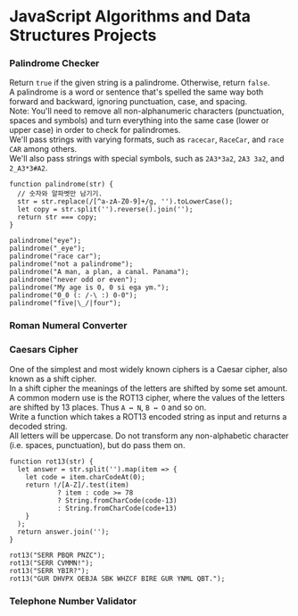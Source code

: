 # JavaScript Algorithms and Data Structures Projects

### Palindrome Checker
Return `true` if the given string is a palindrome. Otherwise, return `false`.  
A palindrome is a word or sentence that's spelled the same way both forward and backward, ignoring punctuation, case, and spacing.  
Note: You'll need to remove all non-alphanumeric characters (punctuation, spaces and symbols) and turn everything into the same case (lower or upper case) in order to check for palindromes.  
We'll pass strings with varying formats, such as `racecar`, `RaceCar`, and `race CAR` among others.  
We'll also pass strings with special symbols, such as `2A3*3a2`, `2A3 3a2`, and `2_A3*3#A2`.
```
function palindrome(str) {
  // 숫자와 알파벳만 남기기.
  str = str.replace(/[^a-zA-Z0-9]+/g, '').toLowerCase();
  let copy = str.split('').reverse().join('');
  return str === copy;
}

palindrome("eye");
palindrome("_eye");
palindrome("race car");
palindrome("not a palindrome");
palindrome("A man, a plan, a canal. Panama");
palindrome("never odd or even");
palindrome("My age is 0, 0 si ega ym.");
palindrome("0_0 (: /-\ :) 0-0");
palindrome("five|\_/|four");
```

### Roman Numeral Converter

### Caesars Cipher
One of the simplest and most widely known ciphers is a Caesar cipher, also known as a shift cipher.  
In a shift cipher the meanings of the letters are shifted by some set amount.  
A common modern use is the ROT13 cipher, where the values of the letters are shifted by 13 places. Thus `A ↔ N`, `B ↔ O` and so on.  
Write a function which takes a ROT13 encoded string as input and returns a decoded string.  
All letters will be uppercase. Do not transform any non-alphabetic character (i.e. spaces, punctuation), but do pass them on.  
```
function rot13(str) {
  let answer = str.split('').map(item => {
    let code = item.charCodeAt(0);
    return !/[A-Z]/.test(item)
            ? item : code >= 78
            ? String.fromCharCode(code-13)
            : String.fromCharCode(code+13)
    }
  );
  return answer.join('');
}

rot13("SERR PBQR PNZC");
rot13("SERR CVMMN!");
rot13("SERR YBIR?");
rot13("GUR DHVPX OEBJA SBK WHZCF BIRE GUR YNML QBT.");
```

### Telephone Number Validator

